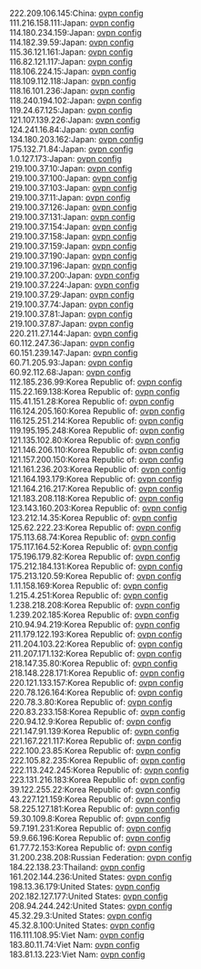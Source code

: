 222.209.106.145:China: [ovpn config](vpn/222_209_106_145.ovpn)  
111.216.158.111:Japan: [ovpn config](vpn/111_216_158_111.ovpn)  
114.180.234.159:Japan: [ovpn config](vpn/114_180_234_159.ovpn)  
114.182.39.59:Japan: [ovpn config](vpn/114_182_39_59.ovpn)  
115.36.121.161:Japan: [ovpn config](vpn/115_36_121_161.ovpn)  
116.82.121.117:Japan: [ovpn config](vpn/116_82_121_117.ovpn)  
118.106.224.15:Japan: [ovpn config](vpn/118_106_224_15.ovpn)  
118.109.112.118:Japan: [ovpn config](vpn/118_109_112_118.ovpn)  
118.16.101.236:Japan: [ovpn config](vpn/118_16_101_236.ovpn)  
118.240.194.102:Japan: [ovpn config](vpn/118_240_194_102.ovpn)  
119.24.67.125:Japan: [ovpn config](vpn/119_24_67_125.ovpn)  
121.107.139.226:Japan: [ovpn config](vpn/121_107_139_226.ovpn)  
124.241.16.84:Japan: [ovpn config](vpn/124_241_16_84.ovpn)  
134.180.203.162:Japan: [ovpn config](vpn/134_180_203_162.ovpn)  
175.132.71.84:Japan: [ovpn config](vpn/175_132_71_84.ovpn)  
1.0.127.173:Japan: [ovpn config](vpn/1_0_127_173.ovpn)  
219.100.37.10:Japan: [ovpn config](vpn/219_100_37_10.ovpn)  
219.100.37.100:Japan: [ovpn config](vpn/219_100_37_100.ovpn)  
219.100.37.103:Japan: [ovpn config](vpn/219_100_37_103.ovpn)  
219.100.37.11:Japan: [ovpn config](vpn/219_100_37_11.ovpn)  
219.100.37.126:Japan: [ovpn config](vpn/219_100_37_126.ovpn)  
219.100.37.131:Japan: [ovpn config](vpn/219_100_37_131.ovpn)  
219.100.37.154:Japan: [ovpn config](vpn/219_100_37_154.ovpn)  
219.100.37.158:Japan: [ovpn config](vpn/219_100_37_158.ovpn)  
219.100.37.159:Japan: [ovpn config](vpn/219_100_37_159.ovpn)  
219.100.37.190:Japan: [ovpn config](vpn/219_100_37_190.ovpn)  
219.100.37.196:Japan: [ovpn config](vpn/219_100_37_196.ovpn)  
219.100.37.200:Japan: [ovpn config](vpn/219_100_37_200.ovpn)  
219.100.37.224:Japan: [ovpn config](vpn/219_100_37_224.ovpn)  
219.100.37.29:Japan: [ovpn config](vpn/219_100_37_29.ovpn)  
219.100.37.74:Japan: [ovpn config](vpn/219_100_37_74.ovpn)  
219.100.37.81:Japan: [ovpn config](vpn/219_100_37_81.ovpn)  
219.100.37.87:Japan: [ovpn config](vpn/219_100_37_87.ovpn)  
220.211.27.144:Japan: [ovpn config](vpn/220_211_27_144.ovpn)  
60.112.247.36:Japan: [ovpn config](vpn/60_112_247_36.ovpn)  
60.151.239.147:Japan: [ovpn config](vpn/60_151_239_147.ovpn)  
60.71.205.93:Japan: [ovpn config](vpn/60_71_205_93.ovpn)  
60.92.112.68:Japan: [ovpn config](vpn/60_92_112_68.ovpn)  
112.185.236.99:Korea Republic of: [ovpn config](vpn/112_185_236_99.ovpn)  
115.22.169.138:Korea Republic of: [ovpn config](vpn/115_22_169_138.ovpn)  
115.41.151.28:Korea Republic of: [ovpn config](vpn/115_41_151_28.ovpn)  
116.124.205.160:Korea Republic of: [ovpn config](vpn/116_124_205_160.ovpn)  
116.125.251.214:Korea Republic of: [ovpn config](vpn/116_125_251_214.ovpn)  
119.195.195.248:Korea Republic of: [ovpn config](vpn/119_195_195_248.ovpn)  
121.135.102.80:Korea Republic of: [ovpn config](vpn/121_135_102_80.ovpn)  
121.146.206.110:Korea Republic of: [ovpn config](vpn/121_146_206_110.ovpn)  
121.157.200.150:Korea Republic of: [ovpn config](vpn/121_157_200_150.ovpn)  
121.161.236.203:Korea Republic of: [ovpn config](vpn/121_161_236_203.ovpn)  
121.164.193.179:Korea Republic of: [ovpn config](vpn/121_164_193_179.ovpn)  
121.164.216.217:Korea Republic of: [ovpn config](vpn/121_164_216_217.ovpn)  
121.183.208.118:Korea Republic of: [ovpn config](vpn/121_183_208_118.ovpn)  
123.143.160.203:Korea Republic of: [ovpn config](vpn/123_143_160_203.ovpn)  
123.212.14.35:Korea Republic of: [ovpn config](vpn/123_212_14_35.ovpn)  
125.62.222.23:Korea Republic of: [ovpn config](vpn/125_62_222_23.ovpn)  
175.113.68.74:Korea Republic of: [ovpn config](vpn/175_113_68_74.ovpn)  
175.117.164.52:Korea Republic of: [ovpn config](vpn/175_117_164_52.ovpn)  
175.196.179.82:Korea Republic of: [ovpn config](vpn/175_196_179_82.ovpn)  
175.212.184.131:Korea Republic of: [ovpn config](vpn/175_212_184_131.ovpn)  
175.213.120.59:Korea Republic of: [ovpn config](vpn/175_213_120_59.ovpn)  
1.11.158.169:Korea Republic of: [ovpn config](vpn/1_11_158_169.ovpn)  
1.215.4.251:Korea Republic of: [ovpn config](vpn/1_215_4_251.ovpn)  
1.238.218.208:Korea Republic of: [ovpn config](vpn/1_238_218_208.ovpn)  
1.239.202.185:Korea Republic of: [ovpn config](vpn/1_239_202_185.ovpn)  
210.94.94.219:Korea Republic of: [ovpn config](vpn/210_94_94_219.ovpn)  
211.179.122.193:Korea Republic of: [ovpn config](vpn/211_179_122_193.ovpn)  
211.204.103.22:Korea Republic of: [ovpn config](vpn/211_204_103_22.ovpn)  
211.207.171.132:Korea Republic of: [ovpn config](vpn/211_207_171_132.ovpn)  
218.147.35.80:Korea Republic of: [ovpn config](vpn/218_147_35_80.ovpn)  
218.148.228.171:Korea Republic of: [ovpn config](vpn/218_148_228_171.ovpn)  
220.121.133.157:Korea Republic of: [ovpn config](vpn/220_121_133_157.ovpn)  
220.78.126.164:Korea Republic of: [ovpn config](vpn/220_78_126_164.ovpn)  
220.78.3.80:Korea Republic of: [ovpn config](vpn/220_78_3_80.ovpn)  
220.83.233.158:Korea Republic of: [ovpn config](vpn/220_83_233_158.ovpn)  
220.94.12.9:Korea Republic of: [ovpn config](vpn/220_94_12_9.ovpn)  
221.147.91.139:Korea Republic of: [ovpn config](vpn/221_147_91_139.ovpn)  
221.167.221.117:Korea Republic of: [ovpn config](vpn/221_167_221_117.ovpn)  
222.100.23.85:Korea Republic of: [ovpn config](vpn/222_100_23_85.ovpn)  
222.105.82.235:Korea Republic of: [ovpn config](vpn/222_105_82_235.ovpn)  
222.113.242.245:Korea Republic of: [ovpn config](vpn/222_113_242_245.ovpn)  
223.131.216.183:Korea Republic of: [ovpn config](vpn/223_131_216_183.ovpn)  
39.122.255.22:Korea Republic of: [ovpn config](vpn/39_122_255_22.ovpn)  
43.227.121.159:Korea Republic of: [ovpn config](vpn/43_227_121_159.ovpn)  
58.225.127.181:Korea Republic of: [ovpn config](vpn/58_225_127_181.ovpn)  
59.30.109.8:Korea Republic of: [ovpn config](vpn/59_30_109_8.ovpn)  
59.7.191.231:Korea Republic of: [ovpn config](vpn/59_7_191_231.ovpn)  
59.9.66.196:Korea Republic of: [ovpn config](vpn/59_9_66_196.ovpn)  
61.77.72.153:Korea Republic of: [ovpn config](vpn/61_77_72_153.ovpn)  
31.200.238.208:Russian Federation: [ovpn config](vpn/31_200_238_208.ovpn)  
184.22.138.23:Thailand: [ovpn config](vpn/184_22_138_23.ovpn)  
161.202.144.236:United States: [ovpn config](vpn/161_202_144_236.ovpn)  
198.13.36.179:United States: [ovpn config](vpn/198_13_36_179.ovpn)  
202.182.127.177:United States: [ovpn config](vpn/202_182_127_177.ovpn)  
208.94.244.242:United States: [ovpn config](vpn/208_94_244_242.ovpn)  
45.32.29.3:United States: [ovpn config](vpn/45_32_29_3.ovpn)  
45.32.8.100:United States: [ovpn config](vpn/45_32_8_100.ovpn)  
116.111.108.95:Viet Nam: [ovpn config](vpn/116_111_108_95.ovpn)  
183.80.11.74:Viet Nam: [ovpn config](vpn/183_80_11_74.ovpn)  
183.81.13.223:Viet Nam: [ovpn config](vpn/183_81_13_223.ovpn)  
